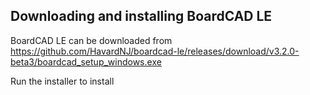 ## Downloading and installing BoardCAD LE
BoardCAD LE can be downloaded from https://github.com/HavardNJ/boardcad-le/releases/download/v3.2.0-beta3/boardcad_setup_windows.exe

Run the installer to install
